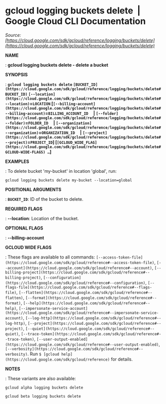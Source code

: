 # gcloud logging buckets delete  |  Google Cloud CLI Documentation

*Source: [https://cloud.google.com/sdk/gcloud/reference/logging/buckets/delete](https://cloud.google.com/sdk/gcloud/reference/logging/buckets/delete)*

**NAME**

: **gcloud logging buckets delete - delete a bucket**

**SYNOPSIS**

: **`gcloud logging buckets delete` `[BUCKET_ID](https://cloud.google.com/sdk/gcloud/reference/logging/buckets/delete#BUCKET_ID)` `[--location](https://cloud.google.com/sdk/gcloud/reference/logging/buckets/delete#--location)`=`LOCATION` [`[--billing-account](https://cloud.google.com/sdk/gcloud/reference/logging/buckets/delete#--billing-account)`=`BILLING_ACCOUNT_ID`     | `[--folder](https://cloud.google.com/sdk/gcloud/reference/logging/buckets/delete#--folder)`=`FOLDER_ID`     | `[--organization](https://cloud.google.com/sdk/gcloud/reference/logging/buckets/delete#--organization)`=`ORGANIZATION_ID`     | `[--project](https://cloud.google.com/sdk/gcloud/reference/logging/buckets/delete#--project)`=`PROJECT_ID`] [`[GCLOUD_WIDE_FLAG](https://cloud.google.com/sdk/gcloud/reference/logging/buckets/delete#GCLOUD-WIDE-FLAGS) …`]**

**EXAMPLES**

: To delete bucket 'my-bucket' in location 'global', run:

```
gcloud logging buckets delete my-bucket --location=global
```

**POSITIONAL ARGUMENTS**

: **`BUCKET_ID`**:
ID of the bucket to delete.

**REQUIRED FLAGS**

: **--location**:
Location of the bucket.

**OPTIONAL FLAGS**

: **--billing-account**

**GCLOUD WIDE FLAGS**

: These flags are available to all commands: `[--access-token-file](https://cloud.google.com/sdk/gcloud/reference#--access-token-file)`,
`[--account](https://cloud.google.com/sdk/gcloud/reference#--account)`, `[--billing-project](https://cloud.google.com/sdk/gcloud/reference#--billing-project)`,
`[--configuration](https://cloud.google.com/sdk/gcloud/reference#--configuration)`,
`[--flags-file](https://cloud.google.com/sdk/gcloud/reference#--flags-file)`,
`[--flatten](https://cloud.google.com/sdk/gcloud/reference#--flatten)`, `[--format](https://cloud.google.com/sdk/gcloud/reference#--format)`, `[--help](https://cloud.google.com/sdk/gcloud/reference#--help)`, `[--impersonate-service-account](https://cloud.google.com/sdk/gcloud/reference#--impersonate-service-account)`,
`[--log-http](https://cloud.google.com/sdk/gcloud/reference#--log-http)`,
`[--project](https://cloud.google.com/sdk/gcloud/reference#--project)`, `[--quiet](https://cloud.google.com/sdk/gcloud/reference#--quiet)`, `[--trace-token](https://cloud.google.com/sdk/gcloud/reference#--trace-token)`, `[--user-output-enabled](https://cloud.google.com/sdk/gcloud/reference#--user-output-enabled)`,
`[--verbosity](https://cloud.google.com/sdk/gcloud/reference#--verbosity)`.
Run `$ [gcloud help](https://cloud.google.com/sdk/gcloud/reference)` for details.

**NOTES**

: These variants are also available:

```
gcloud alpha logging buckets delete
```

```
gcloud beta logging buckets delete
```